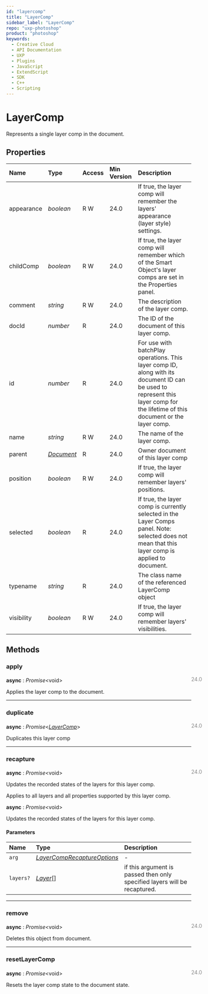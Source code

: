 ```yaml
---
id: "layercomp"
title: "LayerComp"
sidebar_label: "LayerComp"
repo: "uxp-photoshop"
product: "photoshop"
keywords:
  - Creative Cloud
  - API Documentation
  - UXP
  - Plugins
  - JavaScript
  - ExtendScript
  - SDK
  - C++
  - Scripting
---
```


# LayerComp

Represents a single layer comp in the document.

## Properties

| Name | Type | Access | Min Version | Description |
| :------ | :------ | :------ | :------ | :------ |
| appearance | *boolean* | R W | 24.0 | If true, the layer comp will remember the layers&#x27; appearance (layer style) settings. |
| childComp | *boolean* | R W | 24.0 | If true, the layer comp will remember which of the Smart Object&#x27;s layer comps are set in the Properties panel. |
| comment | *string* | R W | 24.0 | The description of the layer comp. |
| docId | *number* | R | 24.0 | The ID of the document of this layer comp. |
| id | *number* | R | 24.0 | For use with batchPlay operations. This layer comp ID, along with its document ID can be used to represent this layer comp for the lifetime of this document or the layer comp. |
| name | *string* | R W | 24.0 | The name of the layer comp. |
| parent | [*Document*](/ps_reference/classes/document/) | R | 24.0 | Owner document of this layer comp |
| position | *boolean* | R W | 24.0 | If true, the layer comp will remember layers&#x27; positions. |
| selected | *boolean* | R | 24.0 | If true, the layer comp is currently selected in the Layer Comps panel.  Note: selected does not mean that this layer comp is applied to document. |
| typename | *string* | R | 24.0 | The class name of the referenced LayerComp object |
| visibility | *boolean* | R W | 24.0 | If true, the layer comp will remember layers&#x27; visibilities. |

## Methods

### apply
<span class="minversion" style="display: block; margin-bottom: -1em; margin-left: 36em; float:left; opacity:0.5;">24.0</span>

**async** : *Promise*<void\>

Applies the layer comp to the document.

___

### duplicate
<span class="minversion" style="display: block; margin-bottom: -1em; margin-left: 36em; float:left; opacity:0.5;">24.0</span>

**async** : *Promise*<[*LayerComp*](/ps_reference/classes/layercomp/)\>

Duplicates this layer comp

___

### recapture
<span class="minversion" style="display: block; margin-bottom: -1em; margin-left: 36em; float:left; opacity:0.5;">24.0</span>

**async** : *Promise*<void\>

Updates the recorded states of the layers for this layer comp.

Applies to all layers and all properties supported by this layer comp.

**async** : *Promise*<void\>

Updates the recorded states of the layers for this layer comp.

#### Parameters

| Name | Type | Description |
| :------ | :------ | :------ |
| `arg` | [*LayerCompRecaptureOptions*](/ps_reference/objects/options/layercomprecaptureoptions/) | - |
| `layers?` | [*Layer*](/ps_reference/classes/layer/)[] | if this argument is passed then only specified layers will be recaptured. |

___

### remove
<span class="minversion" style="display: block; margin-bottom: -1em; margin-left: 36em; float:left; opacity:0.5;">24.0</span>

**async** : *Promise*<void\>

Deletes this object from document.

___

### resetLayerComp
<span class="minversion" style="display: block; margin-bottom: -1em; margin-left: 36em; float:left; opacity:0.5;">24.0</span>

**async** : *Promise*<void\>

Resets the layer comp state to the document state.
